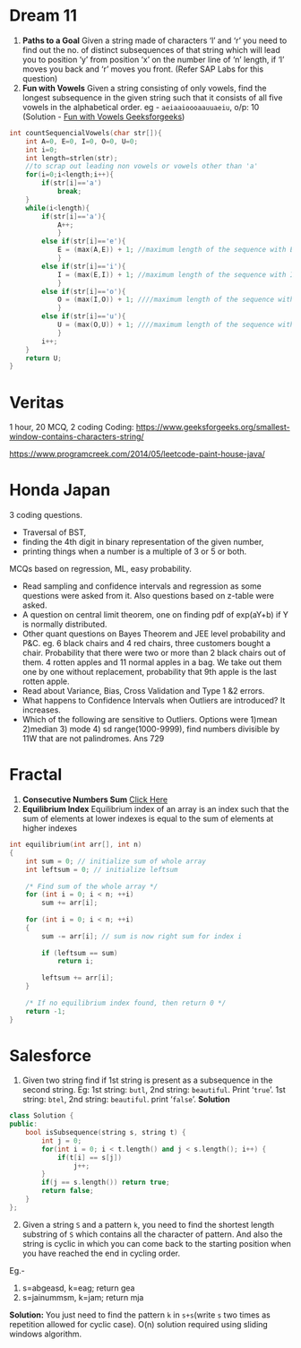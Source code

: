 # Dream 11

1. **Paths to a Goal**
Given a string made of characters ‘l’ and ‘r’ you need to find out the no. of distinct subsequences of that string
which will lead you to position ‘y’ from position ‘x’ on the number line of ‘n’ length, if ‘l’ moves you back and ‘r’ moves you front.
(Refer SAP Labs for this question)
2. **Fun with Vowels**
Given a string consisting of only vowels, find the longest subsequence in the given string such that it consists of all five vowels in the alphabetical order.
eg - `aeiaaioooaauuaeiu`, o/p: 10
(Solution - [Fun with Vowels Geeksforgeeks](https://www.geeksforgeeks.org/longest-ordered-subsequence-of-vowels/))
```c++
int countSequencialVowels(char str[]){
	int A=0, E=0, I=0, O=0, U=0;
	int i=0;
	int length=strlen(str);
	//to scrap out leading non vowels or vowels other than 'a'
	for(i=0;i<length;i++){
		if(str[i]=='a')
			break;
	}
	while(i<length){
		if(str[i]=='a'){
			A++;
			}
		else if(str[i]=='e'){
			E = (max(A,E)) + 1; //maximum length of the sequence with E after A
			}
		else if(str[i]=='i'){
			I = (max(E,I)) + 1; //maximum length of the sequence with I after E
			}
		else if(str[i]=='o'){
			O = (max(I,O)) + 1; ////maximum length of the sequence with O after I
			}
		else if(str[i]=='u'){
			U = (max(O,U)) + 1; ////maximum length of the sequence with U after O
			}
		i++;
	}
	return U;
}
```
# Veritas
1 hour, 20 MCQ, 2 coding
Coding:
https://www.geeksforgeeks.org/smallest-window-contains-characters-string/

https://www.programcreek.com/2014/05/leetcode-paint-house-java/

# Honda Japan
3 coding questions.

* Traversal of BST,
* finding the 4th digit in binary representation of the given number,
* printing things when a number is a multiple of 3 or 5 or both.

MCQs based on regression, ML, easy probability.

* Read sampling and confidence intervals and regression as some questions were asked from it. Also questions based on z-table were asked.
* A question on central limit theorem, one on finding pdf of exp(aY+b) if Y is normally distributed.
* Other quant questions on Bayes Theorem and JEE level probability and P&C.
  eg. 6 black chairs and 4 red chairs, three customers bought a chair. Probability that there were two or more than 2 black chairs out of them.
      4 rotten apples and 11 normal apples in a bag. We take out them one by one without replacement, probability that 9th apple is the last rotten apple.
* Read about Variance, Bias, Cross Validation and Type 1 &2 errors.
* What happens to Confidence Intervals when Outliers are introduced? It increases.
* Which of the following are sensitive to Outliers. Options were 1)mean 2)median 3) mode 4) sd
range(1000-9999), find numbers divisible by 11W that are not palindromes. Ans 729

# Fractal
1. **Consecutive Numbers Sum**
[Click Here](https://www.google.com/url?q=https://leetcode.com/problems/consecutive-numbers-sum/&sa=D&ust=1601697540103000&usg=AOvVaw3HOkA-DoU0m4tTjVvw50YE)
2. **Equilibrium Index**
Equilibrium index of an array is an index such that the sum of elements at lower indexes is equal to the sum of elements at higher indexes
```c++
int equilibrium(int arr[], int n)  
{  
    int sum = 0; // initialize sum of whole array  
    int leftsum = 0; // initialize leftsum  
  
    /* Find sum of the whole array */
    for (int i = 0; i < n; ++i)  
        sum += arr[i];  
  
    for (int i = 0; i < n; ++i)  
    {  
        sum -= arr[i]; // sum is now right sum for index i  
  
        if (leftsum == sum)  
            return i;  
  
        leftsum += arr[i];  
    }  
  
    /* If no equilibrium index found, then return 0 */
    return -1;  
}  
```
# Salesforce
1. Given two string find if 1st string is present as a subsequence in the second string.
Eg:   1st string: `butl`, 2nd string: `beautiful`. Print ‘`true`’.
      1st string: `btel`, 2nd string: `beautiful`. print ‘`false`’.
**Solution**
```c++
class Solution {
public:
    bool isSubsequence(string s, string t) {
        int j = 0;
        for(int i = 0; i < t.length() and j < s.length(); i++) {
            if(t[i] == s[j]) 
                j++;
        }
        if(j == s.length()) return true;
        return false;
    }
};
```
2. Given a string `S` and a pattern `k`, you need to find the shortest length substring of `S` which contains all the character of pattern.
And also the string is cyclic in which you can come back to the starting position when you have reached the end in cycling order.

Eg.-
1) s=abgeasd, k=eag; return gea
2) s=jainummsm, k=jam; return mja

**Solution:** You just need to find the pattern `k` in `s+s`(write `s` two times as repetition allowed for cyclic case).
O(n) solution required using sliding windows algorithm.
